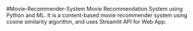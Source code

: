 #Movie-Recommender-System
Movie Recommendation System using Python and ML.
It is a content-based movie recommender system using cosine similarity algorithm, and uses Streamlit API for Web App.
